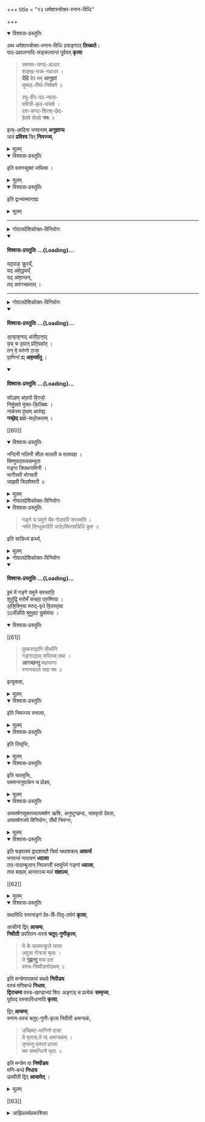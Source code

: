+++
title = "१२ धर्मशास्त्रोक्त-स्नान-विधिः"

+++
<details open><summary>विश्वास-प्रस्तुतिः</summary>

अथ धर्मशास्त्रोक्त-स्नान-विधिः प्रसङ्गाल् **लिख्यते**।  
पाद-प्रक्षालनादि-सङ्कल्पान्तं पूर्ववत् **कृत्वा** 

> समस्त-जगद्-आधार  
शङ्ख-चक्र-गदाधर ।  
**देहि** देव मम् **आनुज्ञां**  
युष्मत्-तीर्थ-निषेवणे ॥  
> 
> रघु-वीर-पद-न्यास-  
पवित्री-कृत-पांसवे ।  
दश-कण्ठ-शिरश्-छेद-  
हेतवे सेतवे **नमः** ॥ 

इत्य्-आदिना भगवन्तम् **अनुज्ञाप्य**  
जलं **प्रविश्य** त्रिर् **निमज्ज्य**,
</details>

<details><summary>मूलम्</summary>

अथ धर्मशास्त्रोक्तस्नानविधिः प्रसङ्गाल्लिख्यते, पादप्रक्षालनादिसङ्कल्पान्तं पूर्ववत्कृत्वा 

> समस्तजगदाधार शङ्खचक्रगदाधर ।  
देहि देव ममानुज्ञां युष्मत्तीर्थनिषेवणे ॥  
रघुवीरपदन्यासपवित्रीकृतपांसवे ।  
दशकण्ठशिरश्छेदहेतवे सेतवे नमः ॥ 

इत्यादिना भगवन्तमनुज्ञाप्य जलं प्रविश्य त्रिर्निमज्ज्य, 
</details>

<div class="js_include" url="/vedAH_Rk/shAkalam/saMhitA/vishvAsa-prastutiH/01/024/15_uduttamaM_varuNa.md"  newLevelForH1="5" includeTitle="false"> </div>  


<div class="js_include" url="/vedAH_yajuH/taittirIyam/sArasvata-vibhAgaH/saMhitA/Rk/vishvAsa-prastutiH/1/2_somayAgArambhaH/08_anasi_sthApanam/astabhnAd_dyAm.md"  newLevelForH1="5" includeTitle="false"> </div>  


<div class="js_include" url="/vedAH_Rk/shAkalam/saMhitA/vishvAsa-prastutiH/07/089/05_yatkiM_chedaM.md"  newLevelForH1="2" includeTitle="false"> </div>


<div class="js_include" url="/vedAH_Rk/shAkalam/saMhitA/vishvAsa-prastutiH/05/085/08_kitavAso_yadriripurna.md"  newLevelForH1="2" includeTitle="false"> </div>

<div class="js_include" url="/vedAH_Rk/shAkalam/saMhitA/vishvAsa-prastutiH/01/024/14_ava_te.md"  newLevelForH1="5" includeTitle="false"> </div>  



<div class="js_include" url="/vedAH_Rk/shAkalam/saMhitA/vishvAsa-prastutiH/01/024/11_tattvA_yAmi.md"  newLevelForH1="5" includeTitle="false"> </div>  


<details open><summary>विश्वास-प्रस्तुतिः</summary>

इति वरुणसूक्तं जपित्वा ।
</details>

<details><summary>मूलम्</summary>

इति वरुणसूक्तं जपित्वा ।
</details>


<div class="js_include" url="/vedAH_yajuH/taittirIyam/sArasvata-vibhAgaH/AraNyakam/sarva-prastutiH/06_mahA-nArAyaNopaniShat/01_07_hiraNya-shRngam"  newLevelForH1="5" includeTitle="false"> </div>  


<details open><summary>विश्वास-प्रस्तुतिः</summary>

इति द्वाभ्यामवगाह्य 
</details>

<details><summary>मूलम्</summary>

इति द्वाभ्यामवगाह्य
</details>


<div class="js_include" url="/vedAH_yajuH/taittirIyam/sArasvata-vibhAgaH/AraNyakam/yajuH/sarva-prastutiH/06_mahA-nArAyaNopaniShat/01_08_sumitrA/sumitrA.md"  newLevelForH1="5" includeTitle="false"> </div>  


______________
<details><summary>गोपालदेशिकोक्त-विनियोगः</summary>

इति जलस्थामेध्यांशं दक्षिणतो निरस्य,
</details>
<div class="js_include" newlevelforh1="4" title="विश्वास-प्रस्तुतिः" unfilled url="/vedAH_yajuH/taittirIyam/sArasvata-vibhAgaH/AraNyakam/Rk/vishvAsa-prastutiH/06_mahA-nArAyaNopaniShat/01_08_sumitrA/11_yadapA~N_krUray.N.md">
<details open><summary><h4>विश्वास-प्रस्तुतिः ...{Loading}...</h4></summary>

यद॒पाङ् क्रू॒रय्ँ,  
यद् अ॑मे॒द्ध्यय्ँ  
यद् अ॑शा॒न्तन्,  
तद् अप॑गच्छतात् ।
</details>
</div>

______________

<details><summary>गोपालदेशिकोक्त-विनियोगः</summary>

इत्यृग्भ्यां तोयं त्रिर् **आलोड्य**,  
हस्तायाम-प्रमाणं चतुर्-अश्रं  
तीर्थे पीठम् ओम् इति **विलिख्य**,
</details>
<div class="js_include" newlevelforh1="4" title="विश्वास-प्रस्तुतिः" unfilled url="/vedAH_yajuH/taittirIyam/sArasvata-vibhAgaH/AraNyakam/Rk/vishvAsa-prastutiH/06_mahA-nArAyaNopaniShat/01_08_sumitrA/14_atyAshanAd_atIpAnAd.md">
<details open><summary><h4>विश्वास-प्रस्तुतिः ...{Loading}...</h4></summary>

अ॒त्या॒श॒नाद् अ॑तीपा॒ना॒द्  
य॒च् च उ॒ग्रात् प्र॑ति॒ग्रहा᳚त् ।  
तन् मे॒ वरु॑णो रा॒जा॒  
पा॒णिना᳚ ह्य् **अव॒मर्श॑तु** ।
</details>
</div>

<div class="js_include" newlevelforh1="4" title="विश्वास-प्रस्तुतिः" unfilled url="/vedAH_yajuH/taittirIyam/sArasvata-vibhAgaH/AraNyakam/Rk/vishvAsa-prastutiH/06_mahA-nArAyaNopaniShat/01_08_sumitrA/16_so-ham_apApo.md">
<details open><summary><h4>विश्वास-प्रस्तुतिः ...{Loading}...</h4></summary>

सो॑ऽहम् अ॑पा॒पो वि॒रजो॒  
निर्मु॒क्तो मु॑क्त-कि॒ल्बिषः ।  
नाक॑स्य पृ॒ष्ठम् आरु॑ह्य॒  
**गच्छे॒द्** ब्रह्म॑-सलो॒कताम् ।
</details>
</div>



[[60]]

<div class="js_include" url="/devaH/AryaH/hindukaH/jalam/padyam/AvAhayAmi"  newLevelForH1="5" includeTitle="false"> </div>  



<details open><summary>विश्वास-प्रस्तुतिः</summary>

नन्दिनी नलिनी सीता
मालती च मलापहा ।  
विष्णुपादाब्जसम्भूता  
गङ्गा त्रिपथगामिनी ।  
भागीरथी भोगवती  
जाह्नवी त्रिदशेश्वरी ॥
</details>

<details><summary>मूलम्</summary>

नन्दिनी नलिनी सीता
मालती च मलापहा ।  
विष्णुपादाब्जसम्भूता  
गङ्गा त्रिपथगामिनी ।  
भागीरथी भोगवती  
जाह्नवी त्रिदशेश्वरी ॥

</details>

<details><summary>गोपालदेशिकोक्त-विनियोगः</summary>

इति द्वादशगङ्गानामानि सङ्कीर्त्य
</details>


<details open><summary>विश्वास-प्रस्तुतिः</summary>

> गङ्गे च यमुने चैव गोदावरि सरस्वति ।  
नर्मदे सिन्धुकावेरि जलेऽस्मिन्सन्निधिं कुरु ॥ 

इति सान्निध्यं प्रार्थ्य, 
</details>

<details><summary>मूलम्</summary>

> गङ्गे च यमुने चैव गोदावरि सरस्वति ।  
नर्मदे सिन्धुकावेरि जलेऽस्मिन्सन्निधिं कुरु ॥ 

इति सान्निध्यं प्रार्थ्य, 

</details>


<details><summary>गोपालदेशिकोक्त-विनियोगः</summary>

इति पुण्यतीर्थानि संस्मृत्य
</details>
<div class="js_include" newlevelforh1="4" title="विश्वास-प्रस्तुतिः" unfilled url="/vedAH_yajuH/taittirIyam/sArasvata-vibhAgaH/AraNyakam/Rk/vishvAsa-prastutiH/06_mahA-nArAyaNopaniShat/01_08_sumitrA/19_imaM_me.md">
<details open><summary><h4>विश्वास-प्रस्तुतिः ...{Loading}...</h4></summary>

इ॒मं मे॑ गङ्गे यमुने सरस्वति॒  
शुतु॑द्रि॒ स्तोमँ॑ सचता॒ परु॒ष्णिया ।  
अ॒सि॒क्नि॒या म॑रुद्-वृधे वि॒तस्त॒या  
ऽऽर्जी॑कीये श्रुणु॒ह्या सु॒षोम॑या ।
</details>
</div>


<details open><summary>विश्वास-प्रस्तुतिः</summary>

[[61]]

> पुष्कराद्यानि तीर्थानि  
गङ्गाद्यास् सरितस् तथा ।  
**आगच्छन्तु** महाभागाः  
स्नानकाले सदा मम ॥

इत्युक्त्वा, 
</details>

<details><summary>मूलम्</summary>

[[61]]

> पुष्कराद्यानि तीर्थानि  
गङ्गाद्यास् सरितस् तथा ।  
**आगच्छन्तु** महाभागाः  
स्नानकाले सदा मम ॥

इत्युक्त्वा,
</details>


<div class="js_include" url="/vedAH_Rk/shAkalam/saMhitA/vishvAsa-prastutiH/10/017/10_Apo_asmAnmAtaraH.md"  newLevelForH1="5" includeTitle="false"> </div>  



<details open><summary>विश्वास-प्रस्तुतिः</summary>

इति निमज्ज्य स्नात्वा,
</details>

<details><summary>मूलम्</summary>

इति निमज्ज्य स्नात्वा,
</details>

<div class="js_include" url="/vedAH_Rk/shAkalam/saMhitA/vishvAsa-prastutiH/10/009/01_Apo_hi.md"  newLevelForH1="2" includeTitle="false"> </div>  

<div class="js_include" url="/vedAH_Rk/shAkalam/saMhitA/vishvAsa-prastutiH/10/009/02_yo_vaH.md"  newLevelForH1="2" includeTitle="false"> </div>

<div class="js_include" url="/vedAH_Rk/shAkalam/saMhitA/vishvAsa-prastutiH/10/009/03_tasmA_araM.md"  newLevelForH1="2" includeTitle="false"> </div>


<details open><summary>विश्वास-प्रस्तुतिः</summary>

इति तिसृभिः,
</details>

<details><summary>मूलम्</summary>

इति तिसृभिः,
</details>

<div class="js_include" url="/vedAH_yajuH/taittirIyam/sArasvata-vibhAgaH/saMhitA/sarva-prastutiH/5/6/01_kumbheShTakA__01-04_hiraNyavarNAsh_shuchayaH/"  newLevelForH1="5" includeTitle="false"> </div> 

<details open><summary>विश्वास-प्रस्तुतिः</summary>

इति चतसृभिः,  
पवमानानुवाकेन च प्रोक्ष्य,  
</details>

<details><summary>मूलम्</summary>

इति चतसृभिः,  
पवमानानुवाकेन च प्रोक्ष्य,  
</details>


<div class="js_include" url="/vedAH_yajuH/taittirIyam/sArasvata-vibhAgaH/brAhmaNam/vishvAsa-prastutiH/1/4_somAdi/08_pAvamAnyaH/"  newLevelForH1="5" includeTitle="false"> </div>  


<details open><summary>विश्वास-प्रस्तुतिः</summary>

अघमर्षणसूक्तस्याघमर्षण ऋषिः, अनुष्टुप्छन्दः, भाववृत्तो देवता,  
अघमर्षणजपे विनियोगः, तीर्थे निमग्नः, 
</details>

<details><summary>मूलम्</summary>

अघमर्षणसूक्तस्याघमर्षण ऋषिः, अनुष्टुप्छन्दः, भाववृत्तो देवता,  
अघमर्षणजपे विनियोगः, तीर्थे निमग्नः,
</details>


<div class="js_include" url="/vedAH_Rk/shAkalam/saMhitA/vishvAsa-prastutiH/10/190_RtaM_cha_satyaM_cha/"  newLevelForH1="2" includeTitle="false"> </div>  



<details open><summary>विश्वास-प्रस्तुतिः</summary>

इति षड्वाक्यं द्वादशाष्टौ त्रिर्वा यथाशक्त्य् **आवर्त्य**  
भगवन्तं नारायणं **ध्यात्वा**  
तत्-पादाम्बुजान् निपतन्तीं स्वमूर्ध्नि गङ्गां **ध्यात्वा**,  
तया बाह्यम् आन्तरञ्च मलं **संक्षाल्य**,

[[62]]
</details>

<details><summary>मूलम्</summary>

इति षड्वाक्यं द्वादशाष्टौ त्रिर्वा यथाशक्त्यावर्त्य भगवन्तं नारायणं ध्यात्वा तत्पादाम्बुजान्निपतन्तीं स्वमूर्ध्नि गङ्गां ध्यात्वा, तया बाह्यमान्तरञ्च मलं संक्षाल्य,

[[62]]
</details>

<div class="js_include" url="/vedAH_yajuH/taittirIyam/sArasvata-vibhAgaH/AraNyakam/sarva-prastutiH/06_mahA-nArAyaNopaniShat/01_09_yat_pRthivyAm"  newLevelForH1="5" includeTitle="false"> </div>  

<div class="js_include" url="/vedAH_yajuH/taittirIyam/sArasvata-vibhAgaH/AraNyakam/sarva-prastutiH/06_mahA-nArAyaNopaniShat/01_10_ArdraM_jvalati/"  newLevelForH1="5" includeTitle="false"> </div>  

<details open><summary>विश्वास-प्रस्तुतिः</summary>

यथाविधि स्नानाङ्गं देव-र्षि-पितृ-तर्पणं **कृत्वा**,  

आसीनो द्विर् **आचम्य**,  
**निवीती** उपरितन-वस्त्रं **चतुर्-गुणीकृत्य**,

> ये के चास्मत्कुले जाता  
अपुत्रा गोत्रजा मृताः ।  
ते **गृह्णन्तु** मया दत्तं  
वस्त्र-निष्पीडनोदकम् ॥ 

इति मन्त्रेणापसव्यं स्थले **निपीड्य**  
वस्त्रं मणिबन्धे **निधाय**,  
**द्विराचम्य** वस्त्र-खण्डाभ्यां शिरः अङ्गञ् च प्रत्येकं **सम्मृज्य**,  
पूर्ववद् वस्त्रपरिधानादि **कृत्वा**, 


द्विर् **आचम्य**,  
स्नान-वस्त्रं चतुर्-गुणी-कृत्य निवीती अमन्त्रकं, 

> उच्छिष्ट-भागिनो दासा  
ये मृतास् ते त्व् अमन्त्रकम् ।  
तृप्यन्तु तरुतां प्राप्ताः  
मम सम्बन्धिनो मृताः ॥ 

इति मन्त्रेण वा **निष्पीड्य**  
मणि-बन्धे **निधाय**  
उपवीती द्विर् **आचामेत्** ।
</details>

<details><summary>मूलम्</summary>

यथाविधि स्नानाङ्गं देवर्षिपितृतर्पणं कृत्वा, आसीनो द्विराचम्य, निवीती उपरितनवस्त्रं चतुर्गुणीकृत्य, 

> ये के चास्मत्कुले जाता अपुत्रा गोत्रजा मृताः ।  
ते गृह्णन्तु मया दत्तं वस्त्रनिष्पीडनोदकम् ॥ 

इति मन्त्रेणापसव्यं स्थले निपीड्य वस्त्रं मणिबन्धे निधाय, द्विराचम्य वस्त्रखण्डाभ्यां शिरः अङ्गञ्च प्रत्येकं सम्मृज्य, पूर्ववद्वस्त्रपरिधानादि कृत्वा, द्विराचम्य, स्नानवस्त्रं चतुर्गुणीकृत्य निवीती अमन्त्रकं, 

> उच्छिष्टभागिनो दासा ये मृतास्तेत्वमन्त्रकम् ।  
तृप्यन्तु तरुतां प्राप्ताः मम सम्बन्धिनो मृताः ॥ 

इति मन्त्रेण वा निष्पीड्य मणिबन्धे निधाय उपवीती द्विराचामेत् ।

</details>



[[63]]

<details><summary>आह्निकार्थप्रकाशिका</summary>

**अथ धर्मशास्त्रोक्तस्नानविधिः प्रसङ्गाल्लिख्यते** इति ।  
आचार्य-पादैः स्मृति-वचन-प्रदर्शन-पूर्वकं स्नान-भेद-प्रदर्शनात्  
धर्म-शास्त्र-विहित-स्नानानुष्ठान-पारम्पर्यवद्भिस् तद्-अनुष्ठानाय  
तद्-विधिर् _लिख्यत_ इति भावः ।  
तद् उक्तम् – 

> तत्र तत्र वर्णभेदेन स्नाननियमं स्मरन्ति पितामहादयः 
>
>> अपोऽवगाहनं स्नानं  
>> विहितं सार्ववर्णिकम् ।  
>> मन्त्रवत् प्रोक्षणं चापि  
>> द्विजातीनां विशिष्यते 

इति ।  
</details>


